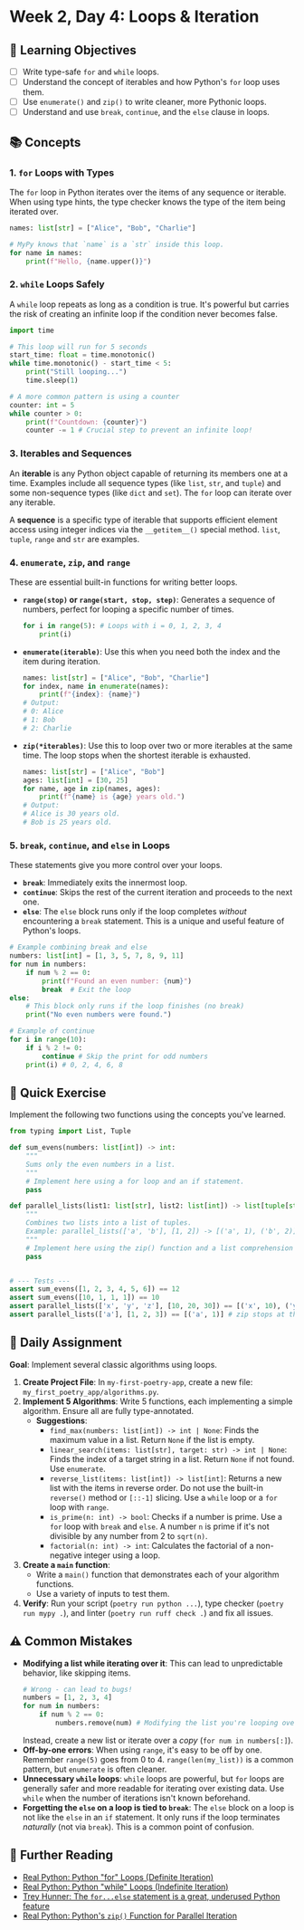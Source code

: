 # Week 2, Day 4: Loops & Iteration

## 🎯 Learning Objectives

- [ ] Write type-safe `for` and `while` loops.
- [ ] Understand the concept of iterables and how Python's `for` loop uses them.
- [ ] Use `enumerate()` and `zip()` to write cleaner, more Pythonic loops.
- [ ] Understand and use `break`, `continue`, and the `else` clause in loops.

## 📚 Concepts

### 1. `for` Loops with Types

The `for` loop in Python iterates over the items of any sequence or iterable. When using type hints, the type checker knows the type of the item being iterated over.

```python
names: list[str] = ["Alice", "Bob", "Charlie"]

# MyPy knows that `name` is a `str` inside this loop.
for name in names:
    print(f"Hello, {name.upper()}")
```

### 2. `while` Loops Safely

A `while` loop repeats as long as a condition is true. It's powerful but carries the risk of creating an infinite loop if the condition never becomes false.

```python
import time

# This loop will run for 5 seconds
start_time: float = time.monotonic()
while time.monotonic() - start_time < 5:
    print("Still looping...")
    time.sleep(1)

# A more common pattern is using a counter
counter: int = 5
while counter > 0:
    print(f"Countdown: {counter}")
    counter -= 1 # Crucial step to prevent an infinite loop!
```

### 3. Iterables and Sequences

An **iterable** is any Python object capable of returning its members one at a time. Examples include all sequence types (like `list`, `str`, and `tuple`) and some non-sequence types (like `dict` and `set`). The `for` loop can iterate over any iterable.

A **sequence** is a specific type of iterable that supports efficient element access using integer indices via the `__getitem__()` special method. `list`, `tuple`, `range` and `str` are examples.

### 4. `enumerate`, `zip`, and `range`

These are essential built-in functions for writing better loops.

- **`range(stop)` or `range(start, stop, step)`**: Generates a sequence of numbers, perfect for looping a specific number of times.
  ```python
  for i in range(5): # Loops with i = 0, 1, 2, 3, 4
      print(i)
  ```
- **`enumerate(iterable)`**: Use this when you need both the index and the item during iteration.
  ```python
  names: list[str] = ["Alice", "Bob", "Charlie"]
  for index, name in enumerate(names):
      print(f"{index}: {name}")
  # Output:
  # 0: Alice
  # 1: Bob
  # 2: Charlie
  ```
- **`zip(*iterables)`**: Use this to loop over two or more iterables at the same time. The loop stops when the shortest iterable is exhausted.
  ```python
  names: list[str] = ["Alice", "Bob"]
  ages: list[int] = [30, 25]
  for name, age in zip(names, ages):
      print(f"{name} is {age} years old.")
  # Output:
  # Alice is 30 years old.
  # Bob is 25 years old.
  ```

### 5. `break`, `continue`, and `else` in Loops

These statements give you more control over your loops.

- **`break`**: Immediately exits the innermost loop.
- **`continue`**: Skips the rest of the current iteration and proceeds to the next one.
- **`else`**: The `else` block runs only if the loop completes _without_ encountering a `break` statement. This is a unique and useful feature of Python's loops.

```python
# Example combining break and else
numbers: list[int] = [1, 3, 5, 7, 8, 9, 11]
for num in numbers:
    if num % 2 == 0:
        print(f"Found an even number: {num}")
        break  # Exit the loop
else:
    # This block only runs if the loop finishes (no break)
    print("No even numbers were found.")

# Example of continue
for i in range(10):
    if i % 2 != 0:
        continue # Skip the print for odd numbers
    print(i) # 0, 2, 4, 6, 8
```

## 🔹 Quick Exercise

Implement the following two functions using the concepts you've learned.

```python
from typing import List, Tuple

def sum_evens(numbers: list[int]) -> int:
    """
    Sums only the even numbers in a list.
    """
    # Implement here using a for loop and an if statement.
    pass

def parallel_lists(list1: list[str], list2: list[int]) -> list[tuple[str, int]]:
    """
    Combines two lists into a list of tuples.
    Example: parallel_lists(['a', 'b'], [1, 2]) -> [('a', 1), ('b', 2)]
    """
    # Implement here using the zip() function and a list comprehension (or a loop).
    pass


# --- Tests ---
assert sum_evens([1, 2, 3, 4, 5, 6]) == 12
assert sum_evens([10, 1, 1, 1]) == 10
assert parallel_lists(['x', 'y', 'z'], [10, 20, 30]) == [('x', 10), ('y', 20), ('z', 30)]
assert parallel_lists(['a'], [1, 2, 3]) == [('a', 1)] # zip stops at the shortest list
```

## 📝 Daily Assignment

**Goal**: Implement several classic algorithms using loops.

1.  **Create Project File**: In `my-first-poetry-app`, create a new file: `my_first_poetry_app/algorithms.py`.
2.  **Implement 5 Algorithms**: Write 5 functions, each implementing a simple algorithm. Ensure all are fully type-annotated.
    - **Suggestions**:
      - `find_max(numbers: list[int]) -> int | None`: Finds the maximum value in a list. Return `None` if the list is empty.
      - `linear_search(items: list[str], target: str) -> int | None`: Finds the index of a target string in a list. Return `None` if not found. Use `enumerate`.
      - `reverse_list(items: list[int]) -> list[int]`: Returns a new list with the items in reverse order. Do not use the built-in `reverse()` method or `[::-1]` slicing. Use a `while` loop or a `for` loop with `range`.
      - `is_prime(n: int) -> bool`: Checks if a number is prime. Use a `for` loop with `break` and `else`. A number `n` is prime if it's not divisible by any number from 2 to `sqrt(n)`.
      - `factorial(n: int) -> int`: Calculates the factorial of a non-negative integer using a loop.
3.  **Create a `main` function**:
    - Write a `main()` function that demonstrates each of your algorithm functions.
    - Use a variety of inputs to test them.
4.  **Verify**: Run your script (`poetry run python ...`), type checker (`poetry run mypy .`), and linter (`poetry run ruff check .`) and fix all issues.

## ⚠️ Common Mistakes

- **Modifying a list while iterating over it**: This can lead to unpredictable behavior, like skipping items.
  ```python
  # Wrong - can lead to bugs!
  numbers = [1, 2, 3, 4]
  for num in numbers:
      if num % 2 == 0:
          numbers.remove(num) # Modifying the list you're looping over
  ```
  Instead, create a new list or iterate over a _copy_ (`for num in numbers[:]`).
- **Off-by-one errors**: When using `range`, it's easy to be off by one. Remember `range(5)` goes from 0 to 4. `range(len(my_list))` is a common pattern, but `enumerate` is often cleaner.
- **Unnecessary `while` loops**: `while` loops are powerful, but `for` loops are generally safer and more readable for iterating over existing data. Use `while` when the number of iterations isn't known beforehand.
- **Forgetting the `else` on a loop is tied to `break`**: The `else` block on a loop is not like the `else` in an `if` statement. It only runs if the loop terminates _naturally_ (not via `break`). This is a common point of confusion.

## 📖 Further Reading

- [Real Python: Python "for" Loops (Definite Iteration)](https://realpython.com/python-for-loop/)
- [Real Python: Python "while" Loops (Indefinite Iteration)](https://realpython.com/python-while-loop/)
- [Trey Hunner: The `for...else` statement is a great, underused Python feature](https://treyhunner.com/2019/05/python-for-else/)
- [Real Python: Python's `zip()` Function for Parallel Iteration](https://realpython.com/python-zip-function/)
